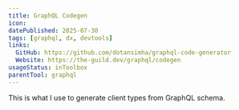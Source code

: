 ```yaml
---
title: GraphQL Codegen
icon:
datePublished: 2025-07-30
tags: [graphql, dx, devtools]
links:
  GitHub: https://github.com/dotansimha/graphql-code-generator
  Website: https://the-guild.dev/graphql/codegen
usageStatus: inToolbox
parentTool: graphql
---
```


This is what I use to generate client types from GraphQL schema.
